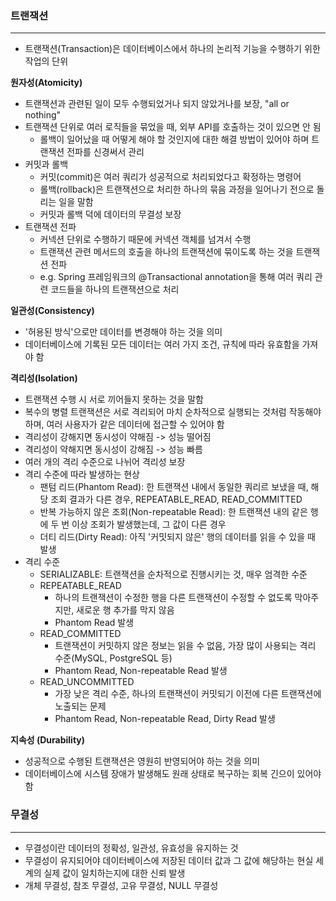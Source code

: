 ### 트랜잭션
---
- 트랜잭션(Transaction)은 데이터베이스에서 하나의 논리적 기능을 수행하기 위한 작업의 단위

**원자성(Atomicity)**
- 트랜잭션과 관련된 일이 모두 수행되었거나 되지 않았거나를 보장, "all or nothing"
- 트랜잭션 단위로 여러 로직들을 묶었을 때, 외부 API를 호출하는 것이 있으면 안 됨
	- 롤백이 일어났을 때 어떻게 해야 할 것인지에 대한 해결 방법이 있어야 하며 트랜잭션 전파를 신경써서 관리
- 커밋과 롤백
	- 커밋(commit)은 여러 쿼리가 성공적으로 처리되었다고 확정하는 명령어
	- 롤백(rollback)은 트랜잭션으로 처리한 하나의 묶음 과정을 일어나기 전으로 돌리는 일을 말함
	- 커밋과 롤백 덕에 데이터의 무결성 보장
- 트랜잭션 전파
	- 커넥션 단위로 수행하기 때문에 커넥션 객체를 넘겨서 수행
	- 트랜잭션 관련 메서드의 호출을 하나의 트랜잭션에 묶이도록 하는 것을 트랜잭션 전파
	- e.g. Spring 프레임워크의 @Transactional annotation을 통해 여러 쿼리 관련 코드들을 하나의 트랜잭션으로 처리

**일관성(Consistency)**
- '허용된 방식'으로만 데이터를 변경해야 하는 것을 의미
- 데이터베이스에 기록된 모든 데이터는 여러 가지 조건, 규칙에 따라 유효함을 가져야 함

**격리성(Isolation)**
- 트랜잭션 수행 시 서로 끼어들지 못하는 것을 말함
- 복수의 병렬 트랜잭션은 서로 격리되어 마치 순차적으로 실행되는 것처럼 작동해야 하며, 여러 사용자가 같은 데이터에 접근할 수 있어야 함
- 격리성이 강해지면 동시성이 약해짐 -> 성능 떨어짐
- 격리성이 약해지면 동시성이 강해짐 -> 성능 빠름
- 여러 개의 격리 수준으로 나뉘어 격리성 보장
- 격리 수준에 따라 발생하는 현상
	- 팬텀 리드(Phantom Read): 한 트랜잭션 내에서 동일한 쿼리르 보냈을 때, 해당 조회 결과가 다른 경우, REPEATABLE_READ, READ_COMMITTED
	- 반복 가능하지 않은 조회(Non-repeatable Read): 한 트랜잭션 내의 같은 행에 두 번 이상 조회가 발생했는데, 그 값이 다른 경우
	- 더티 리드(Dirty Read): 아직 '커밋되지 않은' 행의 데이터를 읽을 수 있을 때 발생
- 격리 수준
	- SERIALIZABLE: 트랜잭션을 순차적으로 진행시키는 것, 매우 엄격한 수준
	- REPEATABLE_READ
		- 하나의 트랜잭션이 수정한 행을 다른 트랜잭션이 수정할 수 없도록 막아주지만, 새로운 행 추가를 막지 않음
		- Phantom Read 발생
	- READ_COMMITTED
		- 트랜잭션이 커밋하지 않은 정보는 읽을 수 없음, 가장 많이 사용되는 격리 수준(MySQL, PostgreSQL 등)
		-  Phantom Read, Non-repeatable Read 발생
	- READ_UNCOMMITTED
		- 가장 낮은 격리 수준, 하나의 트랜잭션이 커밋되기 이전에 다른 트랜잭션에 노출되는 문제
		-  Phantom Read, Non-repeatable Read, Dirty Read 발생

**지속성 (Durability)**
- 성공적으로 수행된 트랜잭션은 영원히 반영되어야 하는 것을 의미
- 데이터베이스에 시스템 장애가 발생해도 원래 상태로 복구하는 회복 긴으이 있어야 함

### 무결성
---
- 무결성이란 데이터의 정확성, 일관성, 유효성을 유지하는 것
- 무결성이 유지되어야 데이터베이스에 저장된 데이터 값과 그 값에 해당하는 현실 세계의 실제 값이 일치하는지에 대한 신뢰 발생
- 개체 무결성, 참조 무결성, 고유 무결성, NULL 무결성